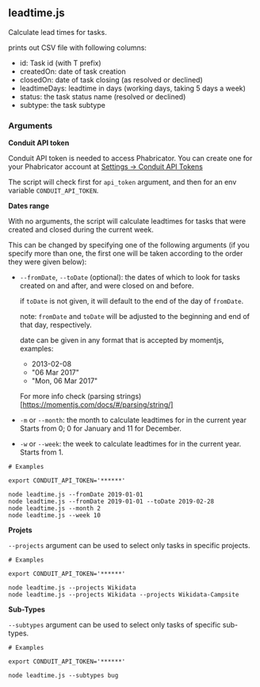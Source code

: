 ## leadtime.js

Calculate lead times for tasks.

prints out CSV file with following columns:
- id: Task id (with T prefix)
- createdOn: date of task creation
- closedOn: date of task closing (as resolved or declined)
- leadtimeDays: leadtime in days (working days, taking 5 days a week)
- status: the task status name (resolved or declined)
- subtype: the task subtype

### Arguments

**Conduit API token**

Conduit API token is needed to access Phabricator. You can create one for your
Phabricator account at [Settings -> Conduit API Tokens](https://phabricator.wikimedia.org/settings/user/alaa_wmde/page/apitokens/)

The script will check first for `api_token` argument, and then for an
env variable `CONDUIT_API_TOKEN`.

**Dates range**

With no arguments, the script will calculate leadtimes for tasks
that were created and closed during the current week.

This can be changed by specifying one of the following arguments
(if you specify more than one, the first one will be taken according to
the order they were given below):

* `--fromDate`, `--toDate` (optional): the dates of which to look for tasks
  created on and after, and were closed on and before.

  if `toDate` is not given, it will default to the end of the day of
  `fromDate`.

  note: `fromDate` and `toDate` will be adjusted to the beginning and end
  of that day, respectively.

  date can be given in any format that is accepted by momentjs, examples:
  - 2013-02-08
  - "06 Mar 2017"
  - "Mon, 06 Mar 2017"

  For more info
  check (parsing strings)[https://momentjs.com/docs/#/parsing/string/]

* `-m` or `--month`: the month to calculate leadtimes for in the current year
  Starts from 0; 0 for January and 11 for December.

* `-w` or `--week`: the week to calculate leadtimes for in the current year.
  Starts from 1.

``` shell
# Examples

export CONDUIT_API_TOKEN='******'

node leadtime.js --fromDate 2019-01-01
node leadtime.js --fromDate 2019-01-01 --toDate 2019-02-28
node leadtime.js --month 2
node leadtime.js --week 10
```

**Projets**

`--projects` argument can be used to select only tasks in specific projects.

``` shell
# Examples

export CONDUIT_API_TOKEN='******'

node leadtime.js --projects Wikidata
node leadtime.js --projects Wikidata --projects Wikidata-Campsite
```

**Sub-Types**

`--subtypes` argument can be used to select only tasks of specific sub-types.


``` shell
# Examples

export CONDUIT_API_TOKEN='******'

node leadtime.js --subtypes bug
```
